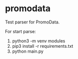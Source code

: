 # promodata

Test parser for PromoData.

For start parse:

1. python3 -m venv modules
2. pip3 install -r requirements.txt
3. python main.py

